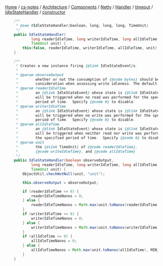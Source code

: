 [Home](https://mengxianbin.github.io) /
[cs-notes](https://mengxianbin.github.io/cs-notes/site) /
[Architecture](https://mengxianbin.github.io/cs-notes/site/Architecture) /
[Components](https://mengxianbin.github.io/cs-notes/site/Architecture/Components) /
[Netty](https://mengxianbin.github.io/cs-notes/site/Architecture/Components/Netty) /
[Handler](https://mengxianbin.github.io/cs-notes/site/Architecture/Components/Netty/Handler) /
[timeout](https://mengxianbin.github.io/cs-notes/site/Architecture/Components/Netty/Handler/timeout) /
[IdleStateHandler](https://mengxianbin.github.io/cs-notes/site/Architecture/Components/Netty/Handler/timeout/IdleStateHandler) /
[constructor](https://mengxianbin.github.io/cs-notes/site/Architecture/Components/Netty/Handler/timeout/IdleStateHandler/constructor)

```java
    /**
     * @see #IdleStateHandler(boolean, long, long, long, TimeUnit)
     */
    public IdleStateHandler(
            long readerIdleTime, long writerIdleTime, long allIdleTime,
            TimeUnit unit) {
        this(false, readerIdleTime, writerIdleTime, allIdleTime, unit);
    }
```

```java
    /**
     * Creates a new instance firing {@link IdleStateEvent}s.
     *
     * @param observeOutput
     *        whether or not the consumption of {@code bytes} should be taken into
     *        consideration when assessing write idleness. The default is {@code false}.
     * @param readerIdleTime
     *        an {@link IdleStateEvent} whose state is {@link IdleState#READER_IDLE}
     *        will be triggered when no read was performed for the specified
     *        period of time.  Specify {@code 0} to disable.
     * @param writerIdleTime
     *        an {@link IdleStateEvent} whose state is {@link IdleState#WRITER_IDLE}
     *        will be triggered when no write was performed for the specified
     *        period of time.  Specify {@code 0} to disable.
     * @param allIdleTime
     *        an {@link IdleStateEvent} whose state is {@link IdleState#ALL_IDLE}
     *        will be triggered when neither read nor write was performed for
     *        the specified period of time.  Specify {@code 0} to disable.
     * @param unit
     *        the {@link TimeUnit} of {@code readerIdleTime},
     *        {@code writeIdleTime}, and {@code allIdleTime}
     */
    public IdleStateHandler(boolean observeOutput,
            long readerIdleTime, long writerIdleTime, long allIdleTime,
            TimeUnit unit) {
        ObjectUtil.checkNotNull(unit, "unit");

        this.observeOutput = observeOutput;

        if (readerIdleTime <= 0) {
            readerIdleTimeNanos = 0;
        } else {
            readerIdleTimeNanos = Math.max(unit.toNanos(readerIdleTime), MIN_TIMEOUT_NANOS);
        }
        if (writerIdleTime <= 0) {
            writerIdleTimeNanos = 0;
        } else {
            writerIdleTimeNanos = Math.max(unit.toNanos(writerIdleTime), MIN_TIMEOUT_NANOS);
        }
        if (allIdleTime <= 0) {
            allIdleTimeNanos = 0;
        } else {
            allIdleTimeNanos = Math.max(unit.toNanos(allIdleTime), MIN_TIMEOUT_NANOS);
        }
    }
```

